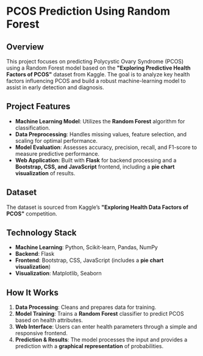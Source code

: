 
# **PCOS Prediction Using Random Forest**  

## **Overview**  
This project focuses on predicting Polycystic Ovary Syndrome (PCOS) using a Random Forest model based on the **"Exploring Predictive Health Factors of PCOS"** dataset from Kaggle. The goal is to analyze key health factors influencing PCOS and build a robust machine-learning model to assist in early detection and diagnosis.  

## **Project Features**  
- **Machine Learning Model**: Utilizes the **Random Forest** algorithm for classification.  
- **Data Preprocessing**: Handles missing values, feature selection, and scaling for optimal performance.  
- **Model Evaluation**: Assesses accuracy, precision, recall, and F1-score to measure predictive performance.  
- **Web Application**: Built with **Flask** for backend processing and a **Bootstrap, CSS, and JavaScript** frontend, including a **pie chart visualization** of results.  

## **Dataset**  
The dataset is sourced from Kaggle’s **"Exploring Health Data Factors of PCOS"** competition. 

## **Technology Stack**  
- **Machine Learning**: Python, Scikit-learn, Pandas, NumPy  
- **Backend**: Flask  
- **Frontend**: Bootstrap, CSS, JavaScript (includes a **pie chart visualization**)  
- **Visualization**: Matplotlib, Seaborn  

## **How It Works**  
1. **Data Processing**: Cleans and prepares data for training.  
2. **Model Training**: Trains a **Random Forest** classifier to predict PCOS based on health attributes.  
3. **Web Interface**: Users can enter health parameters through a simple and responsive frontend.  
4. **Prediction & Results**: The model processes the input and provides a prediction with a **graphical representation** of probabilities.  


